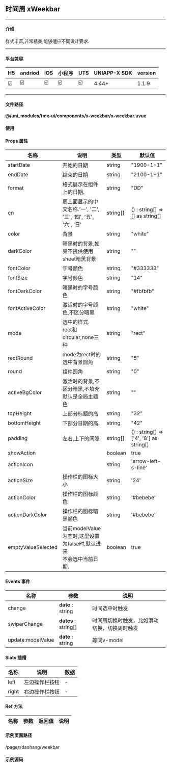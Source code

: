 
## 时间周 xWeekbar

***

#### 介绍

样式丰富,非常精美,能够适应不同设计要求.

***

#### 平台兼容

| H5 | andriod | IOS | 小程序 | UTS | UNIAPP-X SDK | version |
| --- | --- | --- | --- | --- | --- | --- |
| ☑ | ☑️ | ☑️ | ☑️ | ☑️ | 4.44+ | 1.1.9 |

***

#### 文件路径

**@/uni_modules/tmx-ui/components/x-weekbar/x-weekbar.uvue**

#### 使用

<x-weekbar></x-weekbar>

#### Props 属性

| 名称 | 说明 | 类型 | 默认值 |
| ------ | ---- | ---- | ---- |
| startDate | 开始的日期 | string | "1900-1-1" |
| endDate | 结束的日期 | string | "2100-1-1" |
| format | 格式展示在组件上的日期. | string | "DD" |
| cn | 周上面显示的中文名称.'一', '二', '三', '四', '五', '六', '日' | string[] | () : string[] => [] as string[] |
| color | 背景 | string | "white" |
| darkColor | 暗黑时的背景,如果不提供使用sheet暗黑背景 | string | "" |
| fontColor | 字号颜色 | string | "#333333" |
| fontSize | 字号颜色 | string | "14" |
| fontDarkColor | 暗黑时的字号颜色 | string | "#fbfbfb" |
| fontActiveColor | 激活时的字号颜色,不区分暗黑 | string | "white" |
| mode | 选中的样式.<br>rect和circular,none三种 | string | "rect" |
| rectRound | mode为rect时的选中背景圆角 | string | "5" |
| round | 组件圆角 | string | "0" |
| activeBgColor | 激活时的背景,不区分暗黑,不填充默认是全局主题色 | string | "" |
| topHeight | 上部分标题的高 | string | "32" |
| bottomHeight | 下部分日期的高. | string | "42" |
| padding | 左右,上下的间隙 | string[] | () : string[] => ['4', '8'] as string[] |
| showAction |  | boolean | true |
| actionIcon |  | string | 'arrow-left-s-line' |
| actionSize | 操作栏的图标大小 | string | '24' |
| actionColor | 操作栏的图标颜色 | string | '#bebebe' |
| actionDarkColor | 操作栏的图标暗黑颜色 | string | '#bebebe' |
| emptyValueSelected | 当前modelValue为空时,这里设置为false时,默认进来<br>不会选中当前日期. | boolean | true |



#### Events 事件

| 名称 | 参数 | 说明 |
| ------ | ---- | ---- |
| change | **date** : string | 时间选中时触发 |
| swiperChange | **dates** : string[] | 时间周切换时触发，比如滑动切换，切换周时触发 |
| update:modelValue | **date** : string | 等同v-model |


#### Slots 插槽

| 名称 | 说明 | 数据 |
| ------ | ---- | ---- |
| left | 左边操作栏按钮 | - |
| right | 右边操作栏按钮 | - |


#### Ref 方法

| 名称 | 参数 | 返回值 | 说明 |
| ------ | ---- | ---- | ---- |


#### 示例页面路径

/pages/daohang/weekbar

#### 示例源码

<template>
	<!-- #ifdef APP -->
	<scroll-view style="flex:1">
	<!-- #endif -->
	<!-- #ifdef MP-WEIXIN -->
	<page-meta :page-style="`background-color:${xThemeConfigBgColor}`">
		<navigation-bar :background-color="xThemeConfigNavBgColor" :front-color="xThemeConfigNavFontColor"></navigation-bar>
	</page-meta>
	<!-- #endif -->
		<x-sheet :margin="['0']" :round="['0']">
			<x-text font-size="18" class=" text-weight-b mb-8">时间周 xWeekbar</x-text>
			<x-text color="#999999" >
				样式丰富,非常精美,能够适应不同设计要求.
			</x-text>
		</x-sheet>
		<x-weekbar></x-weekbar>
		<x-sheet :margin="['0','8','0','0']" :round="['0']">
			<x-text font-size="18" class=" text-weight-b ">无操作栏及圆模式</x-text>
		</x-sheet>
		<x-weekbar :showAction="false" mode="circular" :padding="['0','4']"></x-weekbar>
		<x-sheet :margin="['0','8','0','0']" :round="['0']">
			<x-text font-size="18" class=" text-weight-b ">无背景模式</x-text>
		</x-sheet>
		<x-weekbar :showAction="false" color="transparent" fontActiveColor="primary" mode="none" :padding="['0','0']"></x-weekbar>
		<x-sheet :margin="['0']" :round="['0']">
			<x-text font-size="18" class=" text-weight-b ">个性化</x-text>
		</x-sheet>
		<x-weekbar :showAction="false" 
		color="#fff60a" 
		fontDarkColor="black"
		darkColor="#fff60a" activeBgColor="black" mode="circular" :padding="['0','4']"></x-weekbar>
		<x-sheet :margin="['0']" :round="['0']">
			<x-text font-size="18" class=" text-weight-b ">个性化(默认不选中)</x-text>
		</x-sheet>
		<x-weekbar
		actionIcon="arrow-left-circle-line"
		rectRound="8"
		color="error" 
		darkColor="error" 
		fontColor="rgba(255,255,255,0.7)" 
		fontDarkColor="rgba(255,255,255,0.8)" 
		activeBgColor="#6b0902" 
		mode="rect" 
		actionDarkColor="rgba(255,255,255,0.4)"
		actionColor="rgba(255,255,255,0.5)"
		bottomHeight="50"
		topHeight="32"
		:padding="['4','8']"
		:emptyValueSelected="false"
		>
		</x-weekbar>
		<view style="height: 50px;"></view>
		
	<!-- #ifdef APP -->
	</scroll-view>
	<!-- #endif -->
</template>

<script setup>

</script>

<style>

</style>
		

